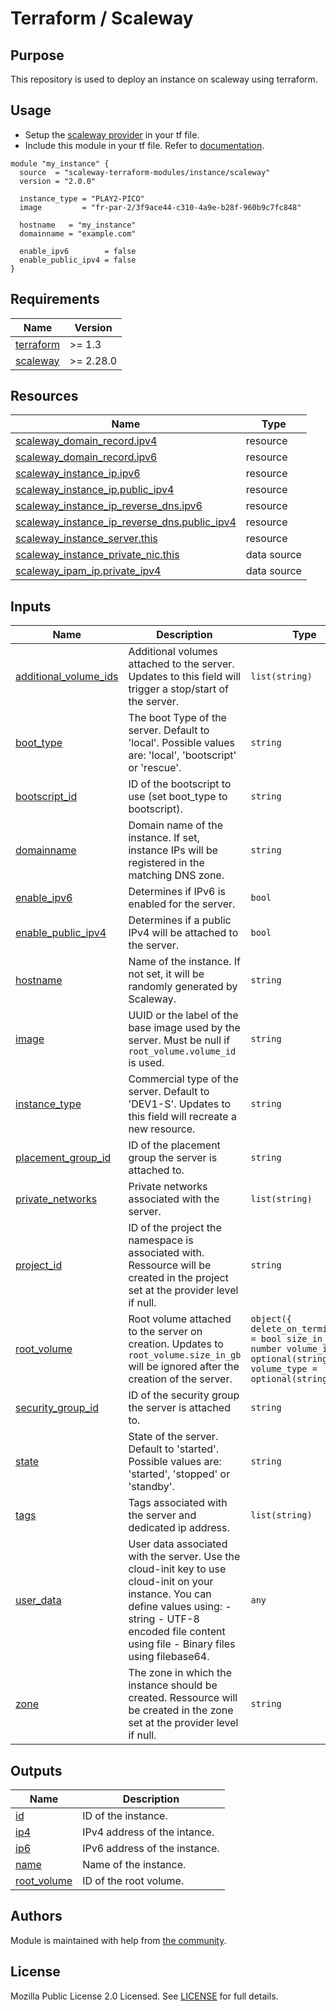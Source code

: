 # Terraform / Scaleway

## Purpose

This repository is used to deploy an instance on scaleway using terraform.

## Usage

- Setup the [scaleway provider](https://www.terraform.io/docs/providers/scaleway/index.html) in your tf file.
- Include this module in your tf file. Refer to [documentation](https://www.terraform.io/docs/modules/sources.html#generic-git-repository).

```hcl
module "my_instance" {
  source  = "scaleway-terraform-modules/instance/scaleway"
  version = "2.0.0"

  instance_type = "PLAY2-PICO"
  image         = "fr-par-2/3f9ace44-c310-4a9e-b28f-960b9c7fc848"

  hostname   = "my_instance"
  domainname = "example.com"

  enable_ipv6        = false
  enable_public_ipv4 = false
}
```

<!-- BEGIN_TF_DOCS -->
## Requirements

| Name | Version |
|------|---------|
| <a name="requirement_terraform"></a> [terraform](#requirement_terraform) | >= 1.3 |
| <a name="requirement_scaleway"></a> [scaleway](#requirement_scaleway) | >= 2.28.0 |

## Resources

| Name | Type |
|------|------|
| [scaleway_domain_record.ipv4](https://registry.terraform.io/providers/scaleway/scaleway/latest/docs/resources/domain_record) | resource |
| [scaleway_domain_record.ipv6](https://registry.terraform.io/providers/scaleway/scaleway/latest/docs/resources/domain_record) | resource |
| [scaleway_instance_ip.ipv6](https://registry.terraform.io/providers/scaleway/scaleway/latest/docs/resources/instance_ip) | resource |
| [scaleway_instance_ip.public_ipv4](https://registry.terraform.io/providers/scaleway/scaleway/latest/docs/resources/instance_ip) | resource |
| [scaleway_instance_ip_reverse_dns.ipv6](https://registry.terraform.io/providers/scaleway/scaleway/latest/docs/resources/instance_ip_reverse_dns) | resource |
| [scaleway_instance_ip_reverse_dns.public_ipv4](https://registry.terraform.io/providers/scaleway/scaleway/latest/docs/resources/instance_ip_reverse_dns) | resource |
| [scaleway_instance_server.this](https://registry.terraform.io/providers/scaleway/scaleway/latest/docs/resources/instance_server) | resource |
| [scaleway_instance_private_nic.this](https://registry.terraform.io/providers/scaleway/scaleway/latest/docs/data-sources/instance_private_nic) | data source |
| [scaleway_ipam_ip.private_ipv4](https://registry.terraform.io/providers/scaleway/scaleway/latest/docs/data-sources/ipam_ip) | data source |

## Inputs

| Name | Description | Type | Default | Required |
|------|-------------|------|---------|:--------:|
| <a name="input_additional_volume_ids"></a> [additional_volume_ids](#input_additional_volume_ids) | Additional volumes attached to the server. Updates to this field will trigger a stop/start of the server. | `list(string)` | `[]` | no |
| <a name="input_boot_type"></a> [boot_type](#input_boot_type) | The boot Type of the server. Default to 'local'. Possible values are: 'local', 'bootscript' or 'rescue'. | `string` | `"local"` | no |
| <a name="input_bootscript_id"></a> [bootscript_id](#input_bootscript_id) | ID of the bootscript to use (set boot_type to bootscript). | `string` | `null` | no |
| <a name="input_domainname"></a> [domainname](#input_domainname) | Domain name of the instance. If set, instance IPs will be registered in the matching DNS zone. | `string` | `null` | no |
| <a name="input_enable_ipv6"></a> [enable_ipv6](#input_enable_ipv6) | Determines if IPv6 is enabled for the server. | `bool` | `false` | no |
| <a name="input_enable_public_ipv4"></a> [enable_public_ipv4](#input_enable_public_ipv4) | Determines if a public IPv4 will be attached to the server. | `bool` | `false` | no |
| <a name="input_hostname"></a> [hostname](#input_hostname) | Name of the instance. If not set, it will be randomly generated by Scaleway. | `string` | `null` | no |
| <a name="input_image"></a> [image](#input_image) | UUID or the label of the base image used by the server. Must be null if `root_volume.volume_id` is used. | `string` | `null` | no |
| <a name="input_instance_type"></a> [instance_type](#input_instance_type) | Commercial type of the server. Default to 'DEV1-S'. Updates to this field will recreate a new resource. | `string` | `"DEV1-S"` | no |
| <a name="input_placement_group_id"></a> [placement_group_id](#input_placement_group_id) | ID of the placement group the server is attached to. | `string` | `null` | no |
| <a name="input_private_networks"></a> [private_networks](#input_private_networks) | Private networks associated with the server. | `list(string)` | `[]` | no |
| <a name="input_project_id"></a> [project_id](#input_project_id) | ID of the project the namespace is associated with. Ressource will be created in the project set at the provider level if null. | `string` | `null` | no |
| <a name="input_root_volume"></a> [root_volume](#input_root_volume) | Root volume attached to the server on creation. Updates to `root_volume.size_in_gb` will be ignored after the creation of the server. | ```object({ delete_on_termination = bool size_in_gb = number volume_id = optional(string) volume_type = optional(string) })``` | `null` | no |
| <a name="input_security_group_id"></a> [security_group_id](#input_security_group_id) | ID of the security group the server is attached to. | `string` | `null` | no |
| <a name="input_state"></a> [state](#input_state) | State of the server. Default to 'started'. Possible values are: 'started', 'stopped' or 'standby'. | `string` | `"started"` | no |
| <a name="input_tags"></a> [tags](#input_tags) | Tags associated with the server and dedicated ip address. | `list(string)` | `[]` | no |
| <a name="input_user_data"></a> [user_data](#input_user_data) | User data associated with the server. Use the cloud-init key to use cloud-init on your instance. You can define values using: - string - UTF-8 encoded file content using file - Binary files using filebase64. | `any` | `null` | no |
| <a name="input_zone"></a> [zone](#input_zone) | The zone in which the instance should be created. Ressource will be created in the zone set at the provider level if null. | `string` | `null` | no |

## Outputs

| Name | Description |
|------|-------------|
| <a name="output_id"></a> [id](#output_id) | ID of the instance. |
| <a name="output_ip4"></a> [ip4](#output_ip4) | IPv4 address of the intance. |
| <a name="output_ip6"></a> [ip6](#output_ip6) | IPv6 address of the instance. |
| <a name="output_name"></a> [name](#output_name) | Name of the instance. |
| <a name="output_root_volume"></a> [root_volume](#output_root_volume) | ID of the root volume. |
<!-- END_TF_DOCS -->

## Authors

Module is maintained with help from [the community](https://github.com/scaleway-terraform-modules/terraform-scaleway-instance/graphs/contributors).

## License

Mozilla Public License 2.0 Licensed. See [LICENSE](https://github.com/scaleway-terraform-modules/terraform-scaleway-instance/tree/master/LICENSE) for full details.
